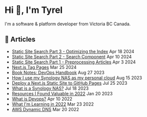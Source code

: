 # Hi 👋, I'm Tyrel

I'm a software & platform developer from Victoria BC Canada.

## 📓 Articles
- [Static Site Search Part 3 - Optimizing the Index](https://superflux.dev/blog/static-site-search-optimizing-the-index) Apr 18 2024
- [Static Site Search Part 2 - Search Component](https://superflux.dev/blog/static-site-search-search-component) Apr 10 2024
- [Static Site Search Part 1 - Preprocessing Articles](https://superflux.dev/blog/static-site-search-preprocessing-articles) Apr 3 2024
- [Next.js Tag Pages](https://superflux.dev/blog/nextjs-tag-pages) Mar 25 2024
- [Book Notes: DevOps Handbook](https://superflux.dev/blog/book-notes-devops-handbook) Aug 27 2023
- [How I use my Synology NAS as my personal cloud](https://superflux.dev/blog/synology-nas-how-i-use-it-as-my-personal-cloud) Aug 15 2023
- [Deploy a Next.js Static Site to GitHub Pages](https://superflux.dev/blog/github-pages-using-nextjs) Jul 25 2023
- [What is a Synology NAS?](https://superflux.dev/blog/synology-nas-what-is-it) Jul 18 2023
- [Resources I Found Valuable in 2022](https://superflux.dev/blog/resources-2022) Jan 20 2023
- [What is Devops?](https://superflux.dev/blog/what-is-devops) Apr 10 2022
- [What I'm Learning in 2022](https://superflux.dev/blog/what-im-learning-in-2022) Mar 23 2022
- [AWS Dynamic DNS](https://superflux.dev/blog/aws-ddns) Mar 20 2022
